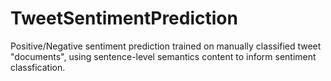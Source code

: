 # TweetSentimentPrediction
Positive/Negative sentiment prediction trained on manually classified
tweet "documents", using sentence-level semantics content to inform sentiment classfication.